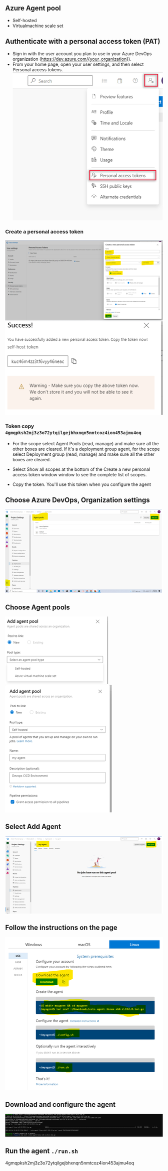 ## Azure Agent pool 
* Self-hosted
* Virtualmachine scale set

## Authenticate with a personal access token (PAT)
* Sign in with the user account you plan to use in your Azure DevOps organization (https://dev.azure.com/{your_organization}).
* From your home page, open your user settings, and then select Personal access tokens.
![preview](./images/pat1.png)

### Create a personal access token
![preview](./images/pat2.png)
![preview](./images/pat3.png)

### Token copy ```4gmqpksh2mj3z3o72ytqilgejbhxnqn5nmtcoz4ion453ajmu4oq```

* For the scope select Agent Pools (read, manage) and make sure all the other boxes are cleared. If it's a deployment group agent, for the scope select Deployment group (read, manage) and make sure all the other boxes are cleared.

* Select Show all scopes at the bottom of the Create a new personal access token window window to see the complete list of scopes.

* Copy the token. You'll use this token when you configure the agent

## Choose Azure DevOps, Organization settings
![preview](./images/AD3.png)

## Choose Agent pools
![preview](./images/AD4.png)
![preview](./images/AD5.png)


## Select Add Agent 
![preview](./images/AD6.png)

## Follow the instructions on the page
![preview](./images/AD7.png)

## Download and configure the agent
![preview](./images/AD8.png)

## Run the agent ``` ./run.sh ```


4gmqpksh2mj3z3o72ytqilgejbhxnqn5nmtcoz4ion453ajmu4oq





